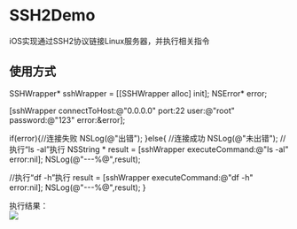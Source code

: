 # SSH2Demo
iOS实现通过SSH2协议链接Linux服务器，并执行相关指令

## 使用方式<br/>

SSHWrapper* sshWrapper = [[SSHWrapper alloc] init];
NSError* error;

[sshWrapper connectToHost:@"0.0.0.0" port:22 user:@"root" password:@"123" error:&error];

if(error){//连接失败
NSLog(@"出错");
}else{ //连接成功
NSLog(@"未出错");
//执行“ls -al”执行
NSString * result = [sshWrapper executeCommand:@"ls -al" error:nil];
NSLog(@"---%@",result);

//执行“df -h”执行
result = [sshWrapper executeCommand:@"df -h" error:nil];
NSLog(@"---%@",result);
}<br/>

 执行结果：<br/>
![](https://yqh1988.oss-cn-beijing.aliyuncs.com/yqh/333333.gif)

